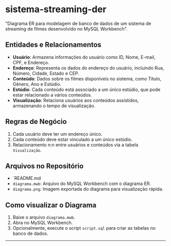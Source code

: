 # sistema-streaming-der
"Diagrama ER para modelagem de banco de dados de um sistema de streaming de filmes desenvolvido no MySQL Workbench".

## Entidades e Relacionamentos
- **Usuário**: Armazena informações do usuário como ID, Nome, E-mail, CPF, e Endereço.
- **Endereço**: Representa os dados do endereço do usuário, incluindo Rua, Número, Cidade, Estado e CEP.
- **Conteúdo**: Dados sobre os filmes disponíveis no sistema, como Título, Gênero, Ano e Estúdio.
- **Estúdio**: Cada conteúdo está associado a um único estúdio, que pode estar relacionado a vários conteúdos.
- **Visualização**: Relaciona usuários aos conteúdos assistidos, armazenando o tempo de visualização.

## Regras de Negócio
1. Cada usuário deve ter um endereço único.
2. Cada conteúdo deve estar vinculado a um único estúdio.
3. Relacionamento n:n entre usuários e conteúdos via a tabela `Visualização`.

## Arquivos no Repositório
- `README.md
- `diagrama.mwb`: Arquivo do MySQL Workbench com o diagrama ER.
- `diagrama.png`: Imagem exportada do diagrama para visualização rápida.

## Como visualizar o Diagrama
1. Baixe o arquivo `diagrama.mwb`.
2. Abra no MySQL Workbench.
3. Opcionalmente, execute o script `script.sql` para criar as tabelas no banco de dados.

---




